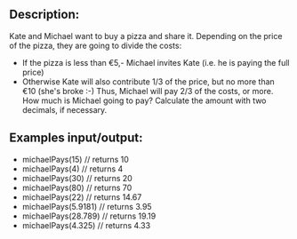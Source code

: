 ## Description:
Kate and Michael want to buy a pizza and share it. Depending on the price of the pizza, they are going to divide the costs:

 - If the pizza is less than €5,- Michael invites Kate (i.e. he is paying the full price)
 - Otherwise Kate will also contribute 1/3 of the price, but no more than €10 (she's broke :-) Thus, Michael will pay 2/3 of the costs, or more.
How much is Michael going to pay? Calculate the amount with two decimals, if necessary.

## Examples input/output:
- michaelPays(15) // returns 10
- michaelPays(4) // returns 4
- michaelPays(30) // returns 20
- michaelPays(80) // returns 70
- michaelPays(22) // returns 14.67
- michaelPays(5.9181) // returns 3.95
- michaelPays(28.789) // returns 19.19
- michaelPays(4.325) // returns 4.33